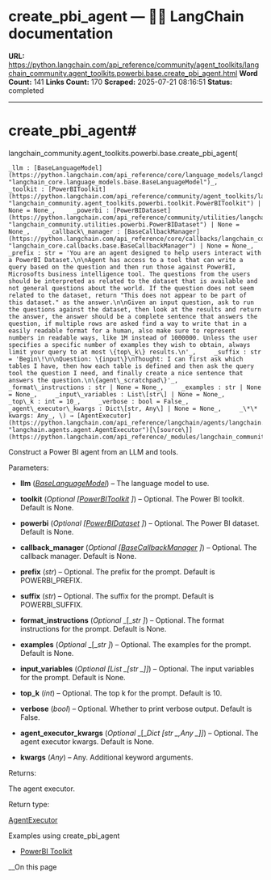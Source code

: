 # create_pbi_agent — 🦜🔗 LangChain  documentation

**URL:** https://python.langchain.com/api_reference/community/agent_toolkits/langchain_community.agent_toolkits.powerbi.base.create_pbi_agent.html
**Word Count:** 141
**Links Count:** 170
**Scraped:** 2025-07-21 08:16:51
**Status:** completed

---

# create\_pbi\_agent\#

langchain\_community.agent\_toolkits.powerbi.base.create\_pbi\_agent\(

    _llm : [BaseLanguageModel](https://python.langchain.com/api_reference/core/language_models/langchain_core.language_models.base.BaseLanguageModel.html#langchain_core.language_models.base.BaseLanguageModel "langchain_core.language_models.base.BaseLanguageModel")_,     _toolkit : [PowerBIToolkit](https://python.langchain.com/api_reference/community/agent_toolkits/langchain_community.agent_toolkits.powerbi.toolkit.PowerBIToolkit.html#langchain_community.agent_toolkits.powerbi.toolkit.PowerBIToolkit "langchain_community.agent_toolkits.powerbi.toolkit.PowerBIToolkit") | None = None_,     _powerbi : [PowerBIDataset](https://python.langchain.com/api_reference/community/utilities/langchain_community.utilities.powerbi.PowerBIDataset.html#langchain_community.utilities.powerbi.PowerBIDataset "langchain_community.utilities.powerbi.PowerBIDataset") | None = None_,     _callback\_manager : [BaseCallbackManager](https://python.langchain.com/api_reference/core/callbacks/langchain_core.callbacks.base.BaseCallbackManager.html#langchain_core.callbacks.base.BaseCallbackManager "langchain_core.callbacks.base.BaseCallbackManager") | None = None_,     _prefix : str = 'You are an agent designed to help users interact with a PowerBI Dataset.\n\nAgent has access to a tool that can write a query based on the question and then run those against PowerBI, Microsofts business intelligence tool. The questions from the users should be interpreted as related to the dataset that is available and not general questions about the world. If the question does not seem related to the dataset, return "This does not appear to be part of this dataset." as the answer.\n\nGiven an input question, ask to run the questions against the dataset, then look at the results and return the answer, the answer should be a complete sentence that answers the question, if multiple rows are asked find a way to write that in a easily readable format for a human, also make sure to represent numbers in readable ways, like 1M instead of 1000000. Unless the user specifies a specific number of examples they wish to obtain, always limit your query to at most \{top\_k\} results.\n'_,     _suffix : str = 'Begin\!\n\nQuestion: \{input\}\nThought: I can first ask which tables I have, then how each table is defined and then ask the query tool the question I need, and finally create a nice sentence that answers the question.\n\{agent\_scratchpad\}'_,     _format\_instructions : str | None = None_,     _examples : str | None = None_,     _input\_variables : List\[str\] | None = None_,     _top\_k : int = 10_,     _verbose : bool = False_,     _agent\_executor\_kwargs : Dict\[str, Any\] | None = None_,     _\*\* kwargs: Any_, \) → [AgentExecutor](https://python.langchain.com/api_reference/langchain/agents/langchain.agents.agent.AgentExecutor.html#langchain.agents.agent.AgentExecutor "langchain.agents.agent.AgentExecutor")[\[source\]](https://python.langchain.com/api_reference/_modules/langchain_community/agent_toolkits/powerbi/base.html#create_pbi_agent)\#     

Construct a Power BI agent from an LLM and tools.

Parameters:     

  * **llm** \([_BaseLanguageModel_](https://python.langchain.com/api_reference/core/language_models/langchain_core.language_models.base.BaseLanguageModel.html#langchain_core.language_models.base.BaseLanguageModel "langchain_core.language_models.base.BaseLanguageModel")\) – The language model to use.

  * **toolkit** \(_Optional_ _\[_[_PowerBIToolkit_](https://python.langchain.com/api_reference/community/agent_toolkits/langchain_community.agent_toolkits.powerbi.toolkit.PowerBIToolkit.html#langchain_community.agent_toolkits.powerbi.toolkit.PowerBIToolkit "langchain_community.agent_toolkits.powerbi.toolkit.PowerBIToolkit") _\]_\) – Optional. The Power BI toolkit. Default is None.

  * **powerbi** \(_Optional_ _\[_[_PowerBIDataset_](https://python.langchain.com/api_reference/community/utilities/langchain_community.utilities.powerbi.PowerBIDataset.html#langchain_community.utilities.powerbi.PowerBIDataset "langchain_community.utilities.powerbi.PowerBIDataset") _\]_\) – Optional. The Power BI dataset. Default is None.

  * **callback\_manager** \(_Optional_ _\[_[_BaseCallbackManager_](https://python.langchain.com/api_reference/core/callbacks/langchain_core.callbacks.base.BaseCallbackManager.html#langchain_core.callbacks.base.BaseCallbackManager "langchain_core.callbacks.base.BaseCallbackManager") _\]_\) – Optional. The callback manager. Default is None.

  * **prefix** \(_str_\) – Optional. The prefix for the prompt. Default is POWERBI\_PREFIX.

  * **suffix** \(_str_\) – Optional. The suffix for the prompt. Default is POWERBI\_SUFFIX.

  * **format\_instructions** \(_Optional_ _\[__str_ _\]_\) – Optional. The format instructions for the prompt. Default is None.

  * **examples** \(_Optional_ _\[__str_ _\]_\) – Optional. The examples for the prompt. Default is None.

  * **input\_variables** \(_Optional_ _\[__List_ _\[__str_ _\]__\]_\) – Optional. The input variables for the prompt. Default is None.

  * **top\_k** \(_int_\) – Optional. The top k for the prompt. Default is 10.

  * **verbose** \(_bool_\) – Optional. Whether to print verbose output. Default is False.

  * **agent\_executor\_kwargs** \(_Optional_ _\[__Dict_ _\[__str_ _,__Any_ _\]__\]_\) – Optional. The agent executor kwargs. Default is None.

  * **kwargs** \(_Any_\) – Any. Additional keyword arguments.

Returns:     

The agent executor.

Return type:     

[AgentExecutor](https://python.langchain.com/api_reference/langchain/agents/langchain.agents.agent.AgentExecutor.html#langchain.agents.agent.AgentExecutor "langchain.agents.agent.AgentExecutor")

Examples using create\_pbi\_agent

  * [PowerBI Toolkit](https://python.langchain.com/docs/integrations/tools/powerbi/)

__On this page